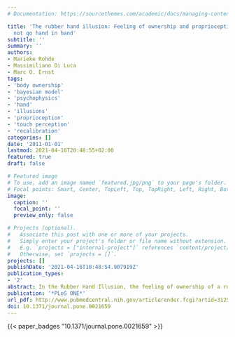 ```yaml
---
# Documentation: https://sourcethemes.com/academic/docs/managing-content/

title: 'The rubber hand illusion: Feeling of ownership and proprioceptive drift Do
  not go hand in hand'
subtitle: ''
summary: ''
authors:
- Marieke Rohde
- Massimiliano Di Luca
- Marc O. Ernst
tags:
- 'body ownership'
- 'bayesian model'
- 'psychophysics'
- 'hand'
- 'illusions'
- 'proprioception'
- 'touch perception'
- 'recalibration'
categories: []
date: '2011-01-01'
lastmod: 2021-04-16T20:48:55+02:00
featured: true
draft: false

# Featured image
# To use, add an image named `featured.jpg/png` to your page's folder.
# Focal points: Smart, Center, TopLeft, Top, TopRight, Left, Right, BottomLeft, Bottom, BottomRight.
image:
  caption: ''
  focal_point: ''
  preview_only: false

# Projects (optional).
#   Associate this post with one or more of your projects.
#   Simply enter your project's folder or file name without extension.
#   E.g. `projects = ["internal-project"]` references `content/project/deep-learning/index.md`.
#   Otherwise, set `projects = []`.
projects: []
publishDate: '2021-04-16T18:48:54.907919Z'
publication_types:
- '2'
abstract: In the Rubber Hand Illusion, the feeling of ownership of a rubber hand displaced from a participant's real occluded hand is evoked by synchronously stroking both hands with paintbrushes. A change of perceived finger location towards the rubber hand (proprioceptive drift) has been reported to correlate with this illusion. To measure the time course of proprioceptive drift during the Rubber Hand Illusion, we regularly interrupted stroking (performed by robot arms) to measure perceived finger location. Measurements were made by projecting a probe dot into the field of view (using a semi-transparent mirror) and asking participants if the dot is to the left or to the right of their invisible hand (Experiment 1) or to adjust the position of the dot to that of their invisible hand (Experiment 2). We varied both the measurement frequency (every 10 s, 40 s, 120 s) and the mode of stroking (synchronous, asynchronous, just vision). Surprisingly, with frequent measurements, proprioceptive drift occurs not only in the synchronous stroking condition but also in the two control conditions (asynchronous stroking, just vision). Proprioceptive drift in the synchronous stroking condition is never higher than in the just vision condition. Only continuous exposure to asynchronous stroking prevents proprioceptive drift and thus replicates the differences in drift reported in the literature. By contrast, complementary subjective ratings (questionnaire) show that the feeling of ownership requires synchronous stroking and is not present in the asynchronous stroking condition. Thus, subjective ratings and drift are dissociated. We conclude that different mechanisms of multisensory integration are responsible for proprioceptive drift and the feeling of ownership. Proprioceptive drift relies on visuoproprioceptive integration alone, a process that is inhibited by asynchronous stroking, the most common control condition in Rubber Hand Illusion experiments. This dissociation implies that conclusions about feelings of ownership cannot be drawn from measuring proprioceptive drift alone. © 2011 Rohde et al.
publication: '*PLoS ONE*'
url_pdf: http://www.pubmedcentral.nih.gov/articlerender.fcgi?artid=3125296&tool=pmcentrez&rendertype=abstract
doi: 10.1371/journal.pone.0021659
---
```

{{< paper_badges "10.1371/journal.pone.0021659" >}}
